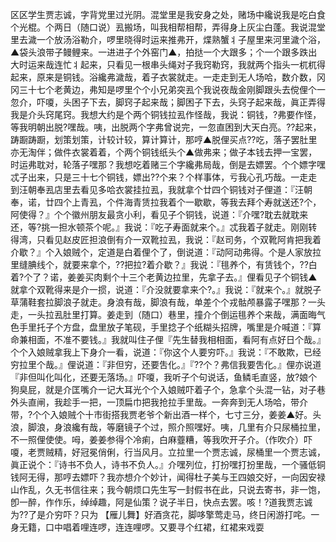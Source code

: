 <!-- { "loadSidebar": true } -->
区区学生贾志诚，字背党里过光阴。混堂里是我安身之处，赌场中纔说我是吃白食个光棍。个两日（随口说）厾搬场，叫我相帮相帮，弄得身上灰尘白蓬。我说混堂里去濊一个放汤浴勒介，啰里晓得时运来推弗开，煠熟蟹丬子屋里来河里濊个浴，▲袋头浪带子鳗鲤来。一进进子个外窑门▲，拍挞一个大跟多；个一个跟多跌出大时运来哉连忙丬起来，只看见一根串头绳对子我窍勒窍，我就两个指头一杌杌得起来，原来是铜钱。浴纔弗濊哉，着子衣裳就走。一走走到无人场哈，数介数，冈冈三十七个老黄边，弗知是啰里个个小兄弟突厾个我说夜哉金刚脚跟头去傥俚个一忽介，吓嗄，头困子下去，脚窍子起来哉；脚困子下去，头窍子起来哉，眞正弄得我是介头窍尾窍。我想大约是个两个铜钱拉厾作怪哉，我说：铜钱，?弗要作怪，等我明朝出脱?嘿哉。咦，出脱两个字弗曾说完，一忽直困到大天白亮。??起来，踌蹰踌蹰，划策划策，计较计较，算计算计，那哼▲脱俚买点??吃，落子罢肚里亦无淘伴；做件衣裳着着，个两个铜钱纸头个▲做弗来；做子本钱去押一宝罢，时运弗耽对，轮落子嘿那？我想吃着赌三个字纔弗局哉，倒是去嫖罢。个个嫖字嘿忒子出来，只是三十七个铜钱，嫖出??个来？个样事体，亏我心孔巧哉。一走走到汪朝奉厾店里去看见多哈衣裳挂拉厾，我就拿个廿四个铜钱对子俚道：『汪朝奉，诺，廿四个上青厾，个件海青赁拉我着个一歇歇，等我去拜个寿就送还?个，阿使得？』个个徽州朋友最贪小利，看见子个铜钱，说道：『介嘿?耽去就耽来还，等?挑一担水顿茶个呢。』我说：『吃子寿面就来个。』忒我着子就走。刚刚转得湾，只看见赵皮匠担浪倒有介一双靴拉厾，我说：『赵司务，个双靴阿肯把我着介歇？』个入娘贼个，定道是白着俚个了，倒说道：『动阿动弗得。个是人家放拉里缝腆线个，就要来拿个，??把拉?着介歇？』我说：『毴养个，有赁钱个，??白着?个了？诺，姜姜买肉剩个十三个老黄边拉里，先拿子去。』俚看见子个铜钱▲就拿个双靴得来是介一掼，说道：『介没就要拿来个?。』我说：『就来个。』就脱子草蒲鞋套拉脚浪子就走。身浪有哉，脚浪有哉，单差个个戎骷颅暴露子嘿那？一头走，一头拉厾肚里打算。姜走到（随口）巷里，撞介个倒运毴养个来哉，满面晦气色手里托子个方盘，盘里放子笔砚，手里捻子个纸糊头招牌，嘴里是介喊道：『算命兼相面，不准不要钱。』我就叫住子俚『先生替我相相面，看阿有点好日个哉。』个个入娘贼拿我上下身介一看，说道：『你这个人要穷吓。』我说：『不敢欺，已经穷拉里个哉。』俚说道：『非但穷，还要吿化。』『??个？弗信我要吿化。』俚亦说道『非但叫化叫化，还要无落场。』吓嗄，我听子个句说话，鱼鳞毛直竖，放?娘个狗臭屁，就是介匡嘴介一记大耳光个个入娘贼吓着子个，急拿个头混一钻，对子巷外头直闸，我趁手一把，一顶扁巾把我抢拉手里哉。一奔奔到无人场哈，带介带，?个个入娘贼个十市街搭我贾老爷个新出酒一样个，七寸三分，姜姜▲好。头浪，脚浪，身浪纔有哉，等磨镜子个过，照介照嘿好。咦，几里有介只尿桶拉里，不一照俚使使。呣，姜姜参得个冷痢，白麻虀糟，等我吹开子介。（作吹介）吓嗄，老贾贼精，好冠冕俏俐，行当风月。立拉里一个贾志诚，尿桶里一个贾志诚，眞正说个：『诗书不负人，诗书不负人。』介嘿列位，打扮嘿打扮里哉，一个骚低铜钱阿无得，那哼去嫖吓？我亦想介个妙计，闻得杜子美与王四娘交好，一向因安禄山作乱，久无书信往来；我今朝烦口先生写一封假书在此，只说去寄书，非一饱，卽一醉，作作乐，绰绰趣，阿是仙策？说子半日，快点去罢。咳！?道我贾志诚为??了是介穷吓？只为
【雁儿舞】好酒贪花，脚哆擎莺走马，终日闲游打咤。一身无籍，口中唱着哩连啰，连连哩啰。又要寻个红裙，红裙来戏耍

